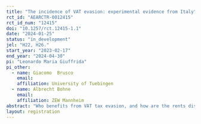 ```yaml
---
title: "The incidence of VAT evasion: experimental evidence from Italy"
rct_id: "AEARCTR-0012415"
rct_id_num: "12415"
doi: "10.1257/rct.12415-1.1"
date: "2024-01-25"
status: "in_development"
jel: "H22, H26."
start_year: "2023-02-17"
end_year: "2024-04-30"
pi: "Leonardo Maria Giuffrida"
pi_other:
  - name: Giacomo  Brusco
    email: 
    affiliation: University of Tuebingen
  - name: Albrecht Bohne
    email: 
    affiliation: ZEW Mannheim
abstract: "Who benefits from VAT tax evasion, and how are the rents distributed between sellers and buyers? How much of the “saved” taxes does the seller pass on to the consumer, and what does this depend on? When the tax of a commodity or service is evaded, it is unclear who reaps the benefits. While the general distributional effect of taxes (incidence) has been frequently studied in the literature, little is known about how the rents of evasion are split between consumers and producers. While some theoretical general-equilibrium models would predict factor prices adjust so that firm owners do not benefit from evasion in equilibrium, we have very limited empirical evidence, which so far has only been based on online surveys. This project aims to quantify the incidence of evasion by conducting an innovative survey-based field experiment in Italy. Thanks to a randomized treatment design, we elicit average price differentials by the method of payment in order to back out what portion of evaded taxes are passed on to consumers."
layout: registration
---
```


